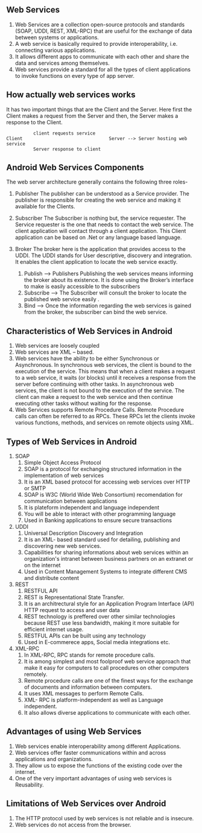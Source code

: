 ## Web Services
1) Web Services are a collection open-source protocols and standards (SOAP, UDDI, REST, XML-RPC) that are useful for the exchange of data between systems or  applications.
2) A  web service is basically required to provide interoperability, i.e. connecting various applications.
3) It allows different apps to communicate with each other and share the data and services among themselves.
4) Web services provide a standard for all the types of client applications to invoke functions on every type of app server.

## How actually web services works
It has two important things that are the Client and the Server. Here first the Client makes a request from the Server and then, the Server makes a response to the Client.

              client requests service
    Client                                Server --> Server hosting web service
              Server response to client 

## Android Web Services Components
The web server architecture generally contains the following three roles-

1) Publisher
  The publisher can be understood as a Service provider. The publisher is responsible for creating the web service and making it available for the Clients.
2) Subscriber
  The Subscriber is nothing but, the service requester. The Service requester is the one that needs to contact the web service. The client application will contact through a client application. This Client application can be based on .Net or any language based language.
3) Broker
   The broker here is the application that provides access to the UDDI. The UDDI stands for User descriptive, discovery and integration. It enables the client application to locate the web service exactly.
   
      1) Publish --> Publishers Publishing the web services means informing the broker about its existence. It is done using the Broker’s interface to make is easily accessible to the subscribers
      2) Subscribe --> The Subscriber will consult the broker to locate the published web service easily .
      3) Bind --> Once the information regarding the web services is gained from the broker, the subscriber can bind the web service.

## Characteristics of Web Services in Android
1) Web services are loosely coupled
2) Web services are XML – based.
3) Web services have the ability to be either Synchronous or Asynchronous. In synchronous web services, the client is bound to the execution of the service. This means that when a client makes a request to a web service, it waits (or blocks) until it receives a response from the server before continuing with other tasks. In asynchronous web services, the client is not bound to the execution of the service. The client can make a request to the web service and then continue executing other tasks without waiting for the response.
4) Web Services supports Remote Procedure Calls. Remote Procedure calls can often be referred to as RPCs. These RPCs let the clients invoke various functions, methods, and services on remote objects using XML.

## Types of Web Services in Android
1) SOAP
   1) Simple Object Access Protocol
   2) SOAP is a protocol for exchanging structured information in the implementation of web services
   3) It is an XML based protocol for accessing web services over HTTP or SMTP
   4) SOAP is W3C (World Wide Web Consortium) recomendation for communication between applications
   5) It is plateform independent and language independent
   6) You will be able to interact with other programming language
   7) Used in Banking applications to ensure secure transactions
2) UDDI
    1) Universal Description Discovery and Integration
    2) It is an XML- based standard used for detailing, publishing and discovering new web services.
    3) Capabilities for sharing informations about web services within an organization's intranet between business partners on an extranet or on the internet
    4) Used in Content Management Systems to integrate different CMS and distribute content
3) REST
    1) RESTFUL API
    2) REST is Representational State Transfer.
    3) It is an architrectural style for an Application Program Interface (API) HTTP request to access and user data
    4) REST technology is preffered over other similar technologies because REST use less bandwidth, making it more suitable for efficient internet usage.
    5) RESTFUL APIs can be built using any technology
    6) Used in E-commerece apps, Social media integrations etc.
4) XML-RPC
    1) In XML-RPC, RPC stands for remote procedure calls.
    2) It is among simplest and most foolproof web service approach that make it easy for computers to call procedures on other computers remotely.
    3) Remote procedure calls are one of the finest ways for the exchange of documents and information between computers.
    4) It uses XML messages to perform Remote Calls.
    5) XML- RPC is platform-independent as well as Language independent.
    6) It also allows diverse applications to communicate with each other.

## Advantages of using Web Services
1) Web services enable interoperability among different Applications.
2) Web services offer faster communications within and across applications and organizations.
3) They allow us to expose the functions of the existing code over the internet.
4) One of the very important advantages of using web services is Reusability.

## Limitations of Web Services over Android
1) The HTTP protocol used by web services is not reliable and is insecure.
2) Web services do not access from the browser.
